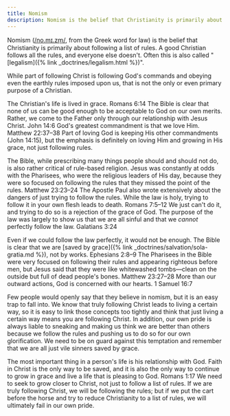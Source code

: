 ```yaml
---
title: Nomism
description: Nomism is the belief that Christianity is primarily about following a list of rules. A good Christian follows all the rules, and everyone else doesn't.
---
```


Nomism ([/no.mɪ.zm̩/](http://ipa-reader.xyz/?text=no.m%C9%AA.zm%CC%A9&voice=Joey), from the Greek word for law) is the belief that Christianity is primarily about following a list of rules. A good Christian follows all the rules, and everyone else doesn't. Often this is also called "[legalism]({% link _doctrines/legalism.html %})".

While part of following Christ is following God's commands and obeying even the earthly rules imposed upon us, that is not the only or even primary purpose of a Christian.

The Christian's life is lived in grace. Romans 6:14 The Bible is clear that none of us can be good enough to be acceptable to God on our own merits. Rather, we come to the Father only through our relationship with Jesus Christ. John 14:6 God's greatest commandment is that we love Him. Matthew 22:37–38 Part of loving God is keeping His other commandments (John 14:15), but the emphasis is definitely on loving Him and growing in His grace, not just following rules.

The Bible, while prescribing many things people should and should not do, is also rather critical of rule-based religion. Jesus was constantly at odds with the Pharisees, who were the religious leaders of His day, because they were so focused on following the rules that they missed the point of the rules. Matthew 23:23–24 The Apostle Paul also wrote extensively about the dangers of just trying to follow the rules. While the law is holy, trying to follow it in your own flesh leads to death. Romans 7:5–12 We just can't do it, and trying to do so is a rejection of the grace of God. The purpose of the law was largely to show us that we are all sinful and that we *cannot* perfectly follow the law. Galatians 3:24

Even if we could follow the law perfectly, it would not be enough. The Bible is clear that we are [saved by grace]({% link _doctrines/salvation/sola-gratia.md %}), not by works. Ephesians 2:8–9 The Pharisees in the Bible were very focused on following their rules and appearing righteous before men, but Jesus said that they were like whitewashed tombs—clean on the outside but full of dead people's bones. Matthew 23:27–28 More than our outward actions, God is concerned with our hearts. 1 Samuel 16:7

Few people would openly say that they believe in nomism, but it is an easy trap to fall into. We know that truly following Christ leads to living a certain way, so it is easy to link those concepts too tightly and think that just living a certain way means you are following Christ. In addition, our own pride is always liable to sneaking and making us think we are better than others because we follow the rules and pushing us to do so for our own glorification. We need to be on guard against this temptation and remember that we are all just vile sinners saved by grace.

The most important thing in a person's life is his relationship with God. Faith in Christ is the only way to be saved, and it is also the only way to continue to grow in grace and live a life that is pleasing to God. Romans 1:17 We need to seek to grow closer to Christ, not just to follow a list of rules. If we are truly following Christ, we will be following the rules; but if we put the cart before the horse and try to reduce Christianity to a list of rules, we will ultimately fail in our own pride.
